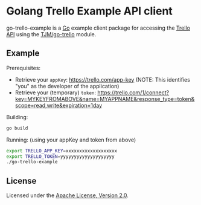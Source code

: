 # Golang Trello Example API client

go-trello-example is a [Go](http://golang.org/) example client package for accessing the [Trello](http://www.trello.com/) [API](https://developer.atlassian.com/cloud/trello/guides/rest-api/api-introduction/) using the [TJM/go-trello](https://github.com/TJM/go-trello) module.

## Example

Prerequisites:

* Retrieve your `appKey`: <https://trello.com/app-key> (NOTE: This identifies "you" as the developer of the application)
* Retrieve your (temporary) `token`: <https://trello.com/1/connect?key=MYKEYFROMABOVE&name=MYAPPNAME&response_type=token&scope=read,write&expiration=1day>


Building:

```bash
go build
```

Running: (using your appKey and token from above)

```bash
export TRELLO_APP_KEY=xxxxxxxxxxxxxxxxxxx
export TRELLO_TOKEN=yyyyyyyyyyyyyyyyyyyy
./go-trello-example

```

## License

Licensed under the [Apache License, Version 2.0](http://www.apache.org/licenses/LICENSE-2.0).
